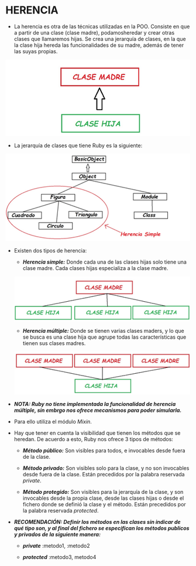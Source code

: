# HERENCIA

* La herencia es otra de las técnicas utilizadas en la POO. Consiste en que a partir de una clase (clase madre), podamosheredar y crear otras clases que llamaremos hijas. Se crea una jerarquía de clases, en la que la clase hija hereda las funcionalidades de su madre, además de tener las suyas propias.

![Herencia][herencia] 

* La jerarquía de clases que tiene Ruby es la siguiente:

![Jerarquia][jerarquia]

* Existen dos tipos de herencia:

	* ***Herencia simple:*** Donde cada una de las clases hijas solo tiene una clase madre. Cada clases hijas especializa a la clase madre.
	
    ![Herencia simple][herenciaS] 

     * ***Herencia múltiple:*** Donde se tienen varias clases maders, y lo que se busca es una clase hija que agrupe todas las características que tienen sus clases madres. 
     
     ![Herencia multiple][herenciaM] 

* ***NOTA: Ruby no tiene implementada la funcionalidad de *herencia múltiple*, sin embrgo nos ofrece mecanismos para poder simularla.***

* Para ello utiliza el módulo *Mixin*.

* Hay que tener en cuenta la visibilidad que tienen los métodos que se heredan. De acuerdo a esto, Ruby nos ofrece 3 tipos de métodos:

	* ***Método público:*** Son visibles para todos, e invocables desde fuera de la clase.
	
	* ***Método privado:*** Son visibles solo para la clase, y no son invocables desde fuera de la clase. Están precedidos por la palabra reservada *private*.
	
	* ***Método protegido:*** Son visibles para la jerarquía de la clase, y son invocables desde la propia clase, desde las clases hijas o desde el fichero donde se definió la clase y el método. Están precedidos por la palabra reservada *protected*.

* ***RECOMENDACIÓN: Definir los métodos en las clases sin indicar de qué tipo son, y al final del fichero se especifican los métodos publicos y privados de la siguiente manera:***

	* ***private*** :metodo1, :metodo2
	
	* ***protected*** :metodo3, metodo4


[herencia]: material/HERENCIA.jpg "Herencia"
[jerarquia]: material/JERARQUIA.jpg "Jerarquia"
[herenciaS]: material/HERENCIASIMPLE.jpg "Herencia Simple"
[herenciaM]: material/HERENCIAMULTIPLE.jpg "Herencia Multiple"
